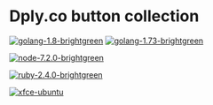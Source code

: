 # Dply.co button collection

[![golang-1.8-brightgreen](https://img.shields.io/badge/golang-1.8-brightgreen.svg)](https://dply.co/b/L0IEeAGq)
[![golang-1.73-brightgreen](https://img.shields.io/badge/golang-1.73-brightgreen.svg)](https://dply.co/b/OUi7QPnZ) 

[![node-7.2.0-brightgreen](https://img.shields.io/badge/node-7.2.0-brightgreen.svg)](https://dply.co/b/jL0bkTwe)

[![ruby-2.4.0-brightgreen](https://img.shields.io/badge/ruby-2.4.0-brightgreen.svg)](https://dply.co/b/L4ju2QpL)

[![xfce-ubuntu](https://img.shields.io/badge/xfce-ubuntu-brightgreen.svg)](https://dply.co/b/m7kh2gXY)


